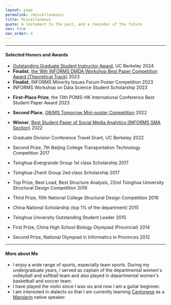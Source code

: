 ```yaml
---
layout: page
permalink: /miscellaneous/
title: Miscellaneous
quote: A testament to the past, and a reminder of the future
nav: true
nav_order: 4
---
```


---
#### Selected Honors and Awards

- [Outstanding Graduate Student Instructor Award](https://ieor.berkeley.edu/outstanding-graduate-student-instructor-award/), UC Berkeley 2024
- __Finalist__, [the 18th INFORMS DMDA Workshop Best Paper Competition Award (Theoretical Track)](https://sites.google.com/view/dmdaworkshop2023) 2023
- __Finalist__, INFORMS Minority Issues Forum Poster Competition 2023
- INFORMS Workshop on Data Science Student Scholarship 2023
<!-- - Departmental Award, IEOR Department, UC Berkeley 2023 -->
- __First-Place Prize__, the 13th POMS-HK International Conference Best Student Paper Award 2023
- __Second Place__, [OR/MS Tomorrow Mini-poster Competition](https://www.informs.org/Publications/OR-MS-Tomorrow/OR-MS-Tomorrow-Mini-Poster-Competition-2022-Winners) 2022
- __Winner__, [Best Student Paper of Social Media Analytics (INFORMS SMA Section)](https://www.informs.org/Recognizing-Excellence/Community-Prizes/Social-Media-Analytics-Section/Best-Student-Paper-Award) 2022
- Graduate Division Conference Travel Grant, UC Berkeley 2022

- Second Prize, 7th Beijing College Transportation Technology Competition 2017
- Tsinghua-Evergrande Group 1st class Scholarship 2017
- Tsinghua-Zhenli Group 2ed class Scholarship 2017
- Top Prize, Best Load, Best Structure Analysis, 22nd Tsinghua University Structural Design Competition 2016
- Third Prize, 10th National College Structural Design Competition 2016
- China National Scholarship (top 1% of the department) 2015
- Tsinghua University Outstanding Student Leader 2015

- First Prize, China High School Biology Olympiad (Provincial) 2014
- Second Prize, National Olympiad in Informatics in Provinces 2012

---
#### More about Me

- I enjoy a wide range of sports, especially team sports. During my undergraduate years, I served as captain of the departmental women's volleyball and softball team and also played in departmental women's basketball and soccer team.
- I have played the violin since I was six and now I am a guitar beginner.
- I am interested in dialects so that I am currently learning [Cantonese](https://en.wikipedia.org/wiki/Cantonese) as a [Mandarin](https://en.wikipedia.org/wiki/Mandarin_Chinese) native speaker.

